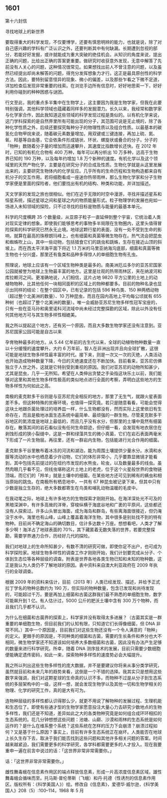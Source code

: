 
## 1601

第十六封信

寻找地球上的新世界

要取得重大的科学发现，不仅要博学，还要有慎思明辨的能力，也就是说，除了对自己感兴趣的学科有广泛认识之外，还要判断其中有何缺漏。长期遭到忽视的部分，若能好好发掘，或许就能成为重大突破的绝佳机会。从知识的角度来说，提出正确的问题，比给出正确的答案更重要。做研究时收获意外发现，无意中解答了先前没有人关心的问题，这种情况很常见。如果想找出前人不曾注意的问题，以及虽然已经提出却尚未解答的问题，得充分发挥想象力才行。这正是最具原创性的科学方法。因此，要特别留意怪异的现象、微小的偏差，以及那些乍看之下微不足道，详加检查后发现非常重要的线索。在浏览手边所有信息时，好好地思索一下，好好利用你碰到的种种困惑与谜团。

行文至此，我的重点多半集中在生物学上，这主要因为我是生物学家，但我在此要特别强调，其他科学领域也蕴藏着同样多的发掘潜力。长久以来，我经常和数学家与化学家合作，因此我知道这些领域的科学发现过程是类似的。以有机化学来说，这门学科探索的是自然界里所有可能出现的分子，其范围可说是无止境的，除了各种化学性质之外，后续还要探究每种分子的物理性质以及组合性质。以最基本的碳氢化合物甲烷来说，随着碳元素数量增加，用双键或三键连接，再加上硫、氮、氧、羟基等自由基，它会依条件形成链状、环状、螺旋状或叠合的分子。分子的「物种」数随着分子量的增加而迅速攀升，其速度比指数增长还快。在 2012 年时，已知的有机化合物有 400 万种，每年可以再分析出 10 万多种，远高于生物界已知的 190 万种，以及每年约增加 1.8 万个新种的速度。有机化学以及这个领域里的天然产物化学，主要是在研究分子的合成及性质。生物化学就是从这里发展出来的，主要研究生物体内的化学反应。几乎所有的生命历程和生物构造都来自有机分子的交互作用。若将细胞看成一座迷你热带雨林，那么生物化学家和分子生物学家便是里面的探险者，他们要找出有机的结构、种类和功能，并详加描述。

天文学家的发现之旅也很相似。他们在近乎无限的时空中漫游，寻找并描述星系和恒星系统，描述星球之间和星球之内的物质能量形式。粒子物理学的发展也宛如一场进入未知领域的探险，只不过寻找的目标是物质与能量的最基本单元。

科学的尺度横跨 35 个数量级，从亚原子粒子一直延伸到整个宇宙，它统治着人类对现实定律的想象。即使我们能够思考的事物多半局限在生物圈内，这里头值得冒险探索的科学研究已然永无止境。地球这颗行星的表面，没有一处不受到生命的影响，就算在最高的珠穆朗玛峰上，也有细菌和真菌等微生物存在。热气流会把昆虫和蜘蛛吹上山，其中一些动物，包括猎食它们的跳虫和跳蛛，生存在接近山顶的斜坡上。而在西太平洋海平面下将近 1.1 万米的马里亚纳海沟底部，细菌和真菌等微生物也十分兴盛，那里还有鱼类和品种多得惊人的单细胞生物有孔虫。

照理说，地球上应该有一个区域生物种类是最多的。南美洲厄瓜多尔的亚苏尼国家公园就被誉为地球上生物最丰富的地方。这里是壮观的热带雨林区，夹在纳波河和库拉赖河之间。更准确地说，人们相信，这片占地 9820 平方公里的土地上的动植物物种，比其他任何一块相同面积的区域上的物种都要多。目前的物种名录也显示出同样的结论：在整个园区中，已有记录的包括 596 种鸟类、150 种两栖动物（超过整个北美洲的数量）、10 万种昆虫，而且在园内高地上平均每公顷就有 655 种树（也超过了整个北美洲的数量）。唯一会威胁亚苏尼生物多样性冠军宝座的，只有一些在亚马孙和奥里诺科河流域中尚未经过完整探勘的区域，除此以外没有任何其他地方可与其生物多样性相媲美。

我之所以提起这个地方，还有另一个原因，而且大多数生物学家还没有注意到。亚苏尼国家公园可能是自古以来

孕育物种最多的地方。从 5.44 亿年前的古生代以来，全球的动植物物种数量一直以十分缓慢的速度攀升。大约 6 万年前，智人在非洲出现并且向全球扩散，这很可能是地球生物多样性最丰富的时代。接下来，则是一次又一次的灭绝，人类活动也开始造成物种数量下降，今日的灭绝速度还在不断加快。目前看来，亚苏尼仿佛独立于人世之外，这就是它特别受到重视的原因。我们对亚苏尼的动物所知甚少，尤其是昆虫，几乎一无所知。希望在人类伸出贪婪之手染指这块乐土以前，我们能够对这里和其他生物多样性极高的类似地点进行全面的考察，弄明白这些地方的生物多样性为何如此之高。

南极的麦克默多干谷则是与亚苏尼完全相反的地方，那里了无生气，就跟火星表面差不多。但这种特殊的贫瘠环境，也值得一探究竟。若只是随意看看，可能会觉得这块土地跟杀菌处理过的培养皿一样，什么生物都没有，然而实际上这里依旧有生命存在，而且是极地冰面生态系统中最简单、最顽强的一群生物。尽管麦克默多干谷地区的氮浓度是地球上最低的，而且几乎没有水分，但那里的土壤中竟然有细菌存在。散落其间的岩石看似没有任何生命踪迹，但仔细一看，会发现有地衣居住在剥蚀形成的狭小裂缝中，这是一群和绿藻共生的微小真菌，它们在岩石表面两毫米下形成了一片生物层。再往里，还有一群岩内生物，包括能进行光合作用的细菌。

麦克默多干谷里散布着冰冻的河流和湖泊，能为周围土壤提供少量水分。水滴和水膜等流动的水中也栖息着少许动物，它们的体形非常小，几乎要靠显微镜才能看到，其中包括先前提过的在纽约市发现的水熊虫，轮虫，以及数量最多的线虫。虽然肉眼几乎看不见，但线虫堪称这片土地上的老虎，位于这个火星般世界的食物链顶端，而它们的「羚羊」就是土壤中的细菌。在某些地方还可见到稀有的螨虫和相当原始的跳虫。在南极所有栖息地中，一共有 67 种昆虫被记录下来，但其中只有少数是独立生存的，绝大多数都寄生在鸟类和哺乳动物温暖的毛皮中。

在我动笔之际，地球上有许多地方的生物探索才刚刚开始。在海洋深处光不可及的黑暗深渊中，有许多高耸的洋脊，穿梭纵横于海底谷地和广袤的平原间，这些都还没有人探索过。许多山头冒出海面，成为海岛和群岛，有些离海面很接近，但仍淹没于水中。海里也有山峰，山峰上覆盖着海洋生物，其中很多是别处找不到的特有物种。目前尚不确定海山的确切数目，估计多达数十万座。想想看吧，人类才了解多少啊！海洋占了地球表面的 70%，其下藏匿着无数失落的世界，若要完整探勘，需要学界通力合作，历经好几代的探险。

我们对地球上的生命所知甚少，有数不清的研究可做，即使你足不出户，也可成为科学探险家。地球生物多样性的调查工作才刚刚开始，我们计划要完成从分子、个体到生态位等各种层级的调查。附表是世界各地各类生物已知和未知的物种数，这正是我认为人类仍不了解地球的原因。表中资料来自澳大利亚政府在 2009 年执行的全球调查。

根据 2009 年的资料来估计，目前（2013 年）人类已经发现、描述，并给予正式拉丁学名的物种总数约为 190 万，但实际的物种数量，包含已发现和尚待发现的，可能超过千万。要是再加上细菌和古菌这群我们最不熟悉的单细胞生物，数字可能飙升到 1 亿。有人估计过，5000 公斤的肥沃土壤中含有 300 万个物种，而且我们几乎都不认识。

为什么在细菌和古菌界的探索上，科学家并没有取得太多进展？（古菌其实是一群重要的单细胞生物，但目前我们的认知有限，只知道它们长得像细菌，但 DNA 非常不同。）其中一个原因是，目前我们对这些生物还没有一个令人满意的「物种」的定义。更棘手的原因是，不同种类的细菌和古菌，需要的生长条件和养分也大不相同，微生物学家还不知道该如何培养大多数细菌和古菌，因此没有办法产生足够的数量来进行科学研究。所幸，随着 DNA 测序技术的发展，目前只需要少数细胞便能确定遗传密码，如此一来，探索物种多样性的速度势必会大幅提升。

我之所以列出这些生物多样性的庞大数据，并不是要建议你将来从事分类学研究，虽然就目前和未来几年的趋势来看，这倒是一个不错的选择。我其实只是想用这些数字来强调，我们对这颗星球的生命真的认识不多。而物种不过是从分子到生态系统的多层架构中的一级，这样一想，就会发现生物学以及其他一切和生物学相关的物理、化学的研究工作，真的是大有可为。

连物种层级的多样性都认识得那么少，就更不用说了解物种的发展过程、生理机能和生态位了。即使有些通才型的生物学家愿意投注大量心力去研究少数地点的生物多样性，我们还是不知道，差异如此之大的各类物种究竟是如何组合成环环相扣的生态系统的。花几分钟想想这些问题：池塘、山巅、沙漠和雨林的生态系统是如何运作的？是什么在维系整个系统？这些系统在怎样的压力下会崩溃？崩溃过程如何？又是基于什么原因？事实上，目前有许多生态系统正在崩坏。人类能否在地球上长久生存下去，取决于我们能否找到这些问题和其他许多相关问题的答案。时间越来越紧迫，我们需要更多的科学研究，各学科都需要更多的人才投入。现在我要重申一遍在前言中说过的话：「这世界非常非常需要你。」

话：「这世界非常非常需要你。」

雌性舞毒蛾在信息素作用区的端点释放信息素，形成一片高浓度信息素区域，雄性舞毒蛾会循味而至。托马斯·普伦蒂斯（飞蛾）和丹·托德（性诱剂的信息素作用区。版权所有：《科学美国人》）绘。修改自《信息素》，爱德华·威尔逊，《科学美国人》208（5）:100–114，1968 年 5 月
